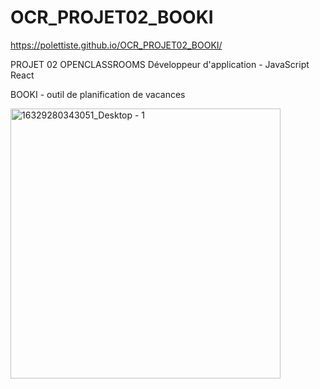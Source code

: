 # OCR_PROJET02_BOOKI

https://polettiste.github.io/OCR_PROJET02_BOOKI/

PROJET 02 OPENCLASSROOMS 
Développeur d'application - JavaScript React

BOOKI - outil de planification de vacances

<img width="432" alt="16329280343051_Desktop - 1" src="https://user-images.githubusercontent.com/72527392/153458965-119876a1-20be-4dd8-afff-1bb5c377cb41.png">
